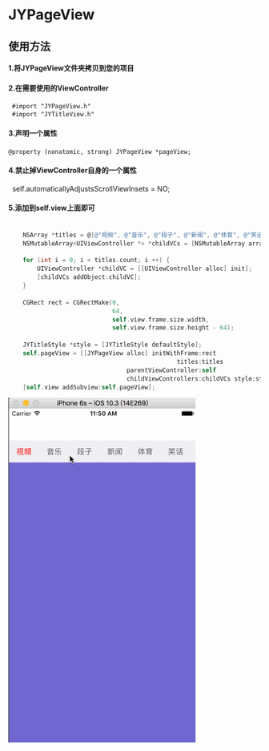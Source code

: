 # JYPageView

使用方法
-----
#### 1.将JYPageView文件夹拷贝到您的项目
#### 2.在需要使用的ViewController
     #import "JYPageView.h"
     #import "JYTitleView.h"
#### 3.声明一个属性
    @property (nonatomic, strong) JYPageView *pageView;
#### 4.禁止掉ViewController自身的一个属性
   self.automaticallyAdjustsScrollViewInsets = NO;
#### 5.添加到self.view上面即可

``` Objective-C

    NSArray *titles = @[@"视频", @"音乐", @"段子", @"新闻", @"体育", @"笑话", @"鬼故事"];
    NSMutableArray<UIViewController *> *childVCs = [NSMutableArray array];
    
    for (int i = 0; i < titles.count; i ++) {
        UIViewController *childVC = [[UIViewController alloc] init];
        [childVCs addObject:childVC];
    }
    
    CGRect rect = CGRectMake(0,
                             64,
                             self.view.frame.size.width,
                             self.view.frame.size.height - 64);
    
    JYTitleStyle *style = [JYTitleStyle defaultStyle];
    self.pageView = [[JYPageView alloc] initWithFrame:rect
                                               titles:titles
                                 parentViewController:self
                                 childViewControllers:childVCs style:style];
    [self.view addSubview:self.pageView];
```

![](https://github.com/majinyu888/JYPageView/blob/master/JYPageView.gif)
